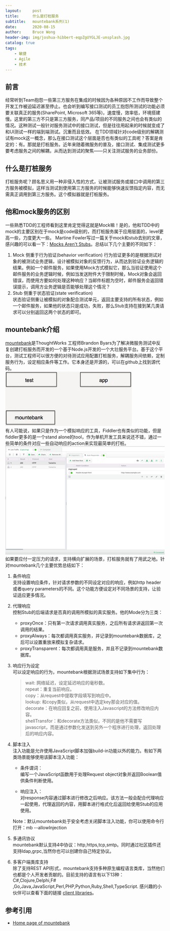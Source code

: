 ```yaml
---
layout:     post
title:      什么是打桩服务
subtitle:   mountebank系列(1)
date:       2020-08-15
author:     Bruce Wong
header-img: img/joshua-hibbert-eqpZgUYGLJE-unsplash.jpg  
catalog: true
tags:
    - 敏捷
    - Agile
    - 技术
---
```

## 前言  
经常听到Team抱怨一些第三方服务在集成的时候因为各种原因不工作而导致整个开发工作被迫延迟甚至停止。也会听到编写接口测试的员工抱怨所测试的功能必须要关联真正的服务(SharePoint, Microsoft 365等)，速度慢，效率低，环境搭建慢。这里的第三方不只是第三方服务，同产品/项目的不同服务之间也会有类似的情况。这种测试一般针对服务测试中的接口测试，但是往往用起来的时候就变成了和UI测试一样的端到端测试。沉重而且低效。
在TDD领域针对code级别的解耦测试有mock这一概念，那么在接口测试这个层面是否也有类似的工具呢？答案是肯定的：有。那就是打桩服务。近年来随着微服务的普及，接口测试、集成测试更多要考虑服务之间的解耦，从而达到测试的聚焦——只关注测试服务的业务部份。
## 什么是打桩服务  
打桩服务呢？顾名思义用一种非侵入性的方式，让被测试服务或接口中调用的第三方服务被模拟，这样当测试到使用第三方服务的时候能够快速反馈指定内容，而无需真正调用到第三方服务。这个模拟器就是打桩服务。
## 他和mock服务的区别  
一些熟悉TDD的工程师看到这里肯定觉得这就是Mock嘛！是的，他和TDD中的mock的主要区别在于mock是code级别的，而打桩服务属于应用层面的，level更高一些，力度更大一些。 
Martine Fowler写过一篇关于mock和stub去别的文章，感兴趣的可以看一下：[Mocks Aren't Stubs](https://martinfowler.com/articles/mocksArentStubs.html)。总结以下几个主要的不同如下：
1. Mock 侧重于行为验证(behavior verification)
    行为验证更多的是根据测试对象的被测试业务逻辑，设计被模拟对象的反馈行为，从而达到验证业务逻辑的结果。例如一个邮件服务，如果使用Mock方式模拟它，那么当验证使用这个邮件服务的业务逻辑时候，例如当发送附件大于限制时候，Mock对象会返回错误，而使用方要如何处理这种响应？当邮件标题为空时，邮件服务会返回错误提示，调用方业务逻辑是否能够处理这个情况？
2. Stub 侧重于状态验证(state verification)  
    状态验证侧重让被模拟的对象配合测试单元，返回主要支持的所有状态，例如一个邮件服务，如果他的状态只是成功，失败，那么Stub支持在接到某几类请求可以分别返回这两个状态的即可。

## mountebank介绍  
[mountebank](http://www.mbtest.org/)是ThoughtWorks 工程师Brandon Byars为了解决微服务测试中反复创建打桩服务而开发的一个基于Node.js开发的一个大壮服务平台。基于这个平台，测试工程师可以很方便的对待测试应用配置打桩服务，解耦服务间依赖，定制服务行为，设定相应条件等工作。它本身还是开源的，可以在github上找到源代码。  
![overview](/img/data/mountebank.gif)  
有人可能说，如果只是作为一个模拟响应的工具，Fiddler也有类似的功能，但是fiddler更多的是一个stand alone的tool，作为单机开发工具来说还不错，通过一些简单的条件对应一些自动响应的action来实现最简单的打桩。  
![autoresponder](/img/data/fiddler.jpg)  
如果要应付一定压力的请求，支持横向扩展的场景，打桩服务就有了用武之地。针对mountebank几个主要优势总结如下：  
1. 条件响应  
    支持设置响应条件，针对请求参数的不同设定对应的响应，例如http header或者query parameters的不同。这个功能方便设定对不同场景的支持，让验证适应更多情况。
2. 代理响应  
    控制Stub的后端请求是否真的调用所模拟的真实服务。他的Mode分为三类：
    - proxyOnce：只有第一次请求调用真实服务，之后所有请求讲返回第一次调用的结果。
    - proxyAlways：每次都调用真实服务，并记录到mountebank数据库，之后可以设置重放来模拟复杂请求。
    - proxyTransparent：每次都调用真是服务，并且不记录到mountebank数据库。
3. 响应行为设定  
    可以设定响应的行为，mountebank根据测试场景支持如下集中行为：
    > wait: 网络延迟，设定延迟响应的毫秒数。  
    > repeat：重复当前响应。  
    > copy：从request中提取字段填写到响应中。  
    > lookup: 和copy类似，从request中选定key那会对应的值。  
    > decorate：在响应回复之前，使用注入Javascript的方法修改响应内容。  
    > shellTransfor：和decorate方法类似，不同的是他不需要写javascript，而是通过参数化发送到另外一个程序进行处理，返回处理后的响应内容。  
    
4. 脚本注入  
    注入功能是允许使用JavaScript脚本加强build-in功能以外的能力。有如下两类场景能够使用该脚本注入功能：
    - 条件谓词：  
        编写一个JavaScript函数用于处理Request object对象并返回Boolean值供条件判断使用。  
        
    - 响应注入：  
        对response内容通过脚本进行修改之后响应。该方法一般会配合代理响应一起使用，代理返回的内容，用脚本进行格式化后返回给使用Stub的应用使用。

    Note：默认mountebank处于安全考虑关闭脚本注入功能，你可以使用命令行打开：mb --allowInjection  

5. 多通讯协议  
    mountebank默认支持4中协议：http,https,tcp,smtp。同时通过社区插件还支持Idap,grpc,当然你也可以创建你自己特定协议。  
    
6. 多客户端类库支持  
    除了支持REST API形式，mountebank支持多种原生编程语言类库，当然他们也都是个人开发者贡献的。目前支持的语言有以下13种：C#,Clojure,Delphi,F#	,Go,Java,JavaScript,Perl,PHP,Python,Ruby,Shell,TypeScript. 感兴趣的小伙伴可以查看下面的链接 [client libraries](http://www.mbtest.org/docs/clientLibraries)。  
    
## 参考引用  
- [Home page of mountebank](http://www.mbtest.org/)